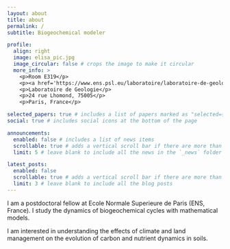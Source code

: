 ```yaml
---
layout: about
title: about
permalink: /
subtitle: Biogeochemical modeler

profile:
  align: right
  image: elisa_pic.jpg
  image_circular: false # crops the image to make it circular
  more_info: >
    <p>Room E319</p>
    <p><a href='https://www.ens.psl.eu/laboratoire/laboratoire-de-geologie-de-l-ens-umr-8538'>Ecole Normale Superieure</a></p>
    <p>Laboratoire de Geologie</p>
    <p>24 rue Lhomond, 75005</p>
    <p>Paris, France</p>

selected_papers: true # includes a list of papers marked as "selected={true}"
social: true # includes social icons at the bottom of the page

announcements:
  enabled: false # includes a list of news items
  scrollable: true # adds a vertical scroll bar if there are more than 3 news items
  limit: 5 # leave blank to include all the news in the `_news` folder

latest_posts:
  enabled: false
  scrollable: true # adds a vertical scroll bar if there are more than 3 new posts items
  limit: 3 # leave blank to include all the blog posts
---
```


I am a postdoctoral fellow at Ecole Normale Superieure de Paris (ENS, France). I study the dynamics of biogeochemical cycles with mathematical models. 

I am interested in understanding the effects of climate and land management on the evolution of carbon and nutrient dynamics in soils.
